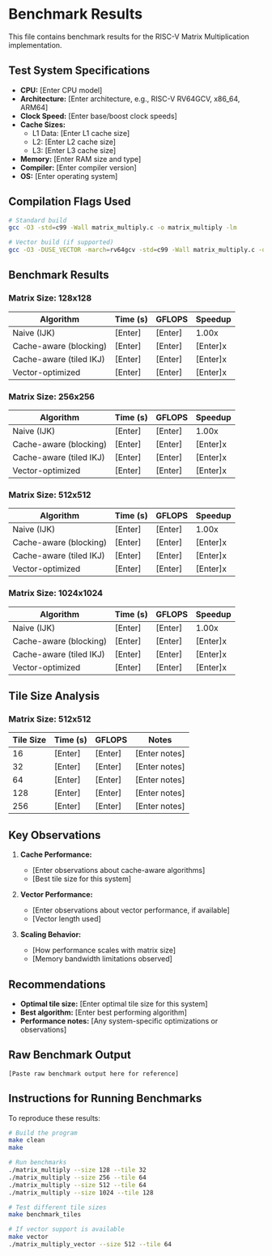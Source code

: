 # Benchmark Results

This file contains benchmark results for the RISC-V Matrix Multiplication implementation.

## Test System Specifications

- **CPU:** [Enter CPU model]
- **Architecture:** [Enter architecture, e.g., RISC-V RV64GCV, x86_64, ARM64]
- **Clock Speed:** [Enter base/boost clock speeds]
- **Cache Sizes:**
  - L1 Data: [Enter L1 cache size]
  - L2: [Enter L2 cache size]  
  - L3: [Enter L3 cache size]
- **Memory:** [Enter RAM size and type]
- **Compiler:** [Enter compiler version]
- **OS:** [Enter operating system]

## Compilation Flags Used

```bash
# Standard build
gcc -O3 -std=c99 -Wall matrix_multiply.c -o matrix_multiply -lm

# Vector build (if supported)
gcc -O3 -DUSE_VECTOR -march=rv64gcv -std=c99 -Wall matrix_multiply.c -o matrix_multiply_vector -lm
```

## Benchmark Results

### Matrix Size: 128x128

| Algorithm | Time (s) | GFLOPS | Speedup |
|-----------|----------|--------|---------|
| Naive (IJK) | [Enter] | [Enter] | 1.00x |
| Cache-aware (blocking) | [Enter] | [Enter] | [Enter]x |
| Cache-aware (tiled IKJ) | [Enter] | [Enter] | [Enter]x |
| Vector-optimized | [Enter] | [Enter] | [Enter]x |

### Matrix Size: 256x256

| Algorithm | Time (s) | GFLOPS | Speedup |
|-----------|----------|--------|---------|
| Naive (IJK) | [Enter] | [Enter] | 1.00x |
| Cache-aware (blocking) | [Enter] | [Enter] | [Enter]x |
| Cache-aware (tiled IKJ) | [Enter] | [Enter] | [Enter]x |
| Vector-optimized | [Enter] | [Enter] | [Enter]x |

### Matrix Size: 512x512

| Algorithm | Time (s) | GFLOPS | Speedup |
|-----------|----------|--------|---------|
| Naive (IJK) | [Enter] | [Enter] | 1.00x |
| Cache-aware (blocking) | [Enter] | [Enter] | [Enter]x |
| Cache-aware (tiled IKJ) | [Enter] | [Enter] | [Enter]x |
| Vector-optimized | [Enter] | [Enter] | [Enter]x |

### Matrix Size: 1024x1024

| Algorithm | Time (s) | GFLOPS | Speedup |
|-----------|----------|--------|---------|
| Naive (IJK) | [Enter] | [Enter] | 1.00x |
| Cache-aware (blocking) | [Enter] | [Enter] | [Enter]x |
| Cache-aware (tiled IKJ) | [Enter] | [Enter] | [Enter]x |
| Vector-optimized | [Enter] | [Enter] | [Enter]x |

## Tile Size Analysis

### Matrix Size: 512x512

| Tile Size | Time (s) | GFLOPS | Notes |
|-----------|----------|--------|-------|
| 16 | [Enter] | [Enter] | [Enter notes] |
| 32 | [Enter] | [Enter] | [Enter notes] |
| 64 | [Enter] | [Enter] | [Enter notes] |
| 128 | [Enter] | [Enter] | [Enter notes] |
| 256 | [Enter] | [Enter] | [Enter notes] |

## Key Observations

1. **Cache Performance:**
   - [Enter observations about cache-aware algorithms]
   - [Best tile size for this system]

2. **Vector Performance:**
   - [Enter observations about vector performance, if available]
   - [Vector length used]

3. **Scaling Behavior:**
   - [How performance scales with matrix size]
   - [Memory bandwidth limitations observed]

## Recommendations

- **Optimal tile size:** [Enter optimal tile size for this system]
- **Best algorithm:** [Enter best performing algorithm]
- **Performance notes:** [Any system-specific optimizations or observations]

## Raw Benchmark Output

```
[Paste raw benchmark output here for reference]
```

## Instructions for Running Benchmarks

To reproduce these results:

```bash
# Build the program
make clean
make

# Run benchmarks
./matrix_multiply --size 128 --tile 32
./matrix_multiply --size 256 --tile 64
./matrix_multiply --size 512 --tile 64
./matrix_multiply --size 1024 --tile 128

# Test different tile sizes
make benchmark_tiles

# If vector support is available
make vector
./matrix_multiply_vector --size 512 --tile 64
```
